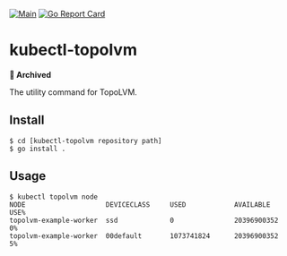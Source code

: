 [![Main](https://github.com/topolvm/kubectl-topolvm/workflows/Main/badge.svg)](https://github.com/topolvm/kubectl-topolvm/actions)
[![Go Report Card](https://goreportcard.com/badge/github.com/topolvm/kubectl-topolvm)](https://goreportcard.com/report/github.com/topolvm/kubectl-topolvm)

# kubectl-topolvm

**🧊 Archived**

The utility command for TopoLVM.

Install
-------

```console
$ cd [kubectl-topolvm repository path]
$ go install .
```

Usage
-----

```console
$ kubectl topolvm node
NODE                    DEVICECLASS     USED            AVAILABLE       USE%
topolvm-example-worker  ssd             0               20396900352     0%
topolvm-example-worker  00default       1073741824      20396900352     5%
```
